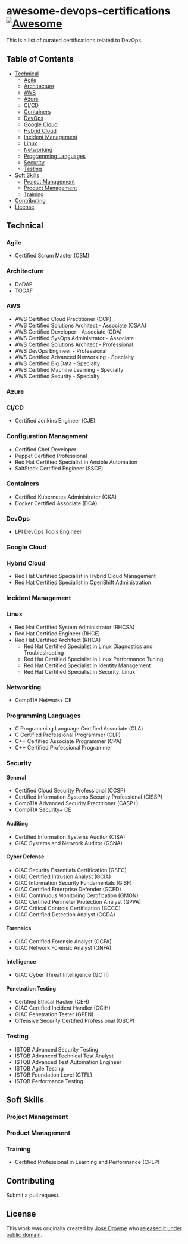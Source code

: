 # awesome-devops-certifications [![Awesome](https://awesome.re/badge-flat.svg)](https://awesome.re)
This is a list of curated certifications related to DevOps.

## Table of Contents
- [Technical](#technical-books)
  * [Agile](#agile)
  * [Architecture](#architecture)
  * [AWS](#aws)
  * [Azure](#azure)
  * [CI/CD](#ci-cd)
  * [Containers](#containers)
  * [DevOps](#devops)
  * [Google Cloud](#google-cloud)
  * [Hybrid Cloud](#hybrid-cloud)
  * [Incident Management](#incident-management)
  * [Linux](#linux)
  * [Networking](#networking)
  * [Programming Languages](#programming-languages)
  * [Security](#security)
  * [Testing](#testing)
- [Soft Skills](#soft-skills)
  * [Project Management](#project-management)
  * [Product Management](#product-management)
  * [Training](#training)
- [Contributing](#contributing)
- [License](#license)


## Technical

### Agile
* Certified Scrum Master (CSM)

### Architecture
* DoDAF
* TOGAF

### AWS
* AWS Certified Cloud Practitioner (CCP)
* AWS Certified Solutions Architect - Associate (CSAA)
* AWS Certified Developer - Associate (CDA)
* AWS Certified SysOps Administrator - Associate
* AWS Certified Solutions Architect - Professional
* AWS DevOps Engineer - Professional
* AWS Certified Advanced Networking - Specialty
* AWS Certified Big Data - Specialty
* AWS Certified Machine Learning - Specialty
* AWS Certified Security - Specialty

### Azure

### CI/CD
* Certified Jenkins Engineer (CJE)

### Configuration Management
* Certified Chef Developer
* Puppet Certified Professional
* Red Hat Certified Specialist in Ansible Automation
* SaltStack Certified Engineer (SSCE)

### Containers
* Certified Kubernetes Administrator (CKA)
* Docker Certified Associate (DCA)

### DevOps
* LPI DevOps Tools Engineer

### Google Cloud

### Hybrid Cloud
* Red Hat Certified Specialist in Hybrid Cloud Management
* Red Hat Certified Specialist in OpenShift Administration

### Incident Management

### Linux
* Red Hat Certified System Administrator (RHCSA)
* Red Hat Certified Engineer (RHCE)
* Red Hat Certified Architect (RHCA)
  * Red Hat Certified Specialist in Linux Diagnostics and Troubleshooting
  * Red Hat Certified Specialist in Linux Performance Tuning
  * Red Hat Certified Specialist in Identity Management
  * Red Hat Certified Specialist in Security: Linux

### Networking
* CompTIA Network+ CE

### Programming Languages
* C Programming Language Certified Associate (CLA)
* C Certified Professional Programmer (CLP)
* C++ Certified Associate Programmer (CPA)
* C++ Certified Professional Programmer

### Security

#### General
* Certified Cloud Security Professional (CCSP)
* Certified Information Systems Security Professional (CISSP)
* CompTIA Advanced Security Practitioner (CASP+)
* CompTIA Security+ CE

#### Auditing
* Certified Information Systems Auditor (CISA)
* GIAC Systems and Network Auditor (GSNA)

#### Cyber Defense
* GIAC Security Essentials Certification (GSEC)
* GIAC Certified Intrusion Analyst (GCIA)
* GIAC Information Security Fundamentals (GISF)
* GIAC Certified Enterprise Defender (GCED)
* GIAC Continuous Monitoring Certification (GMON)
* GIAC Certified Perimeter Protection Analyst (GPPA)
* GIAC Critical Controls Certification (GCCC)
* GIAC Certified Detection Analyst (GCDA)

#### Forensics
* GIAC Certified Forensic Analyst (GCFA)
* GIAC Network Forensic Analyst (GNFA)

#### Intelligence
* GIAC Cyber Threat Intelligence (GCTI)

#### Penetration Testing
* Certified Ethical Hacker (CEH)
* GIAC Certified Incident Handler (GCIH)
* GIAC Penetration Tester (GPEN)
* Offensive Security Certified Professional (OSCP)

### Testing
* ISTQB Advanced Security Testing
* ISTQB Advanced Technical Test Analyst
* ISTQB Advanced Test Automation Engineer
* ISTQB Agile Testing
* ISTQB Foundation Level (CTFL)
* ISTQB Performance Testing

## Soft Skills

### Project Management

### Product Management

### Training
* Certified Professional in Learning and Performance (CPLP)

## Contributing
Submit a pull request.

## License
This work was originally created by
[Jose Drowne](http://www.linkedin.com/in/jdrowne) who
[released it under public domain](LICENSE.md).
